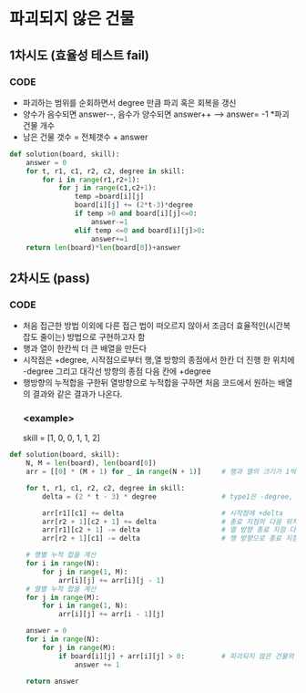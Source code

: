 #  파괴되지 않은 건물
## 1차시도 (효율성 테스트 fail)

### CODE
- 파괴하는 범위를 순회하면서 degree 만큼 파괴 혹은 회복을 갱신
- 양수가 음수되면 answer--, 음수가 양수되면 answer++ --> answer= -1 *파괴 건물 개수
- 남은 건물 갯수 = 전체갯수 + answer
```python
def solution(board, skill):
    answer = 0
    for t, r1, c1, r2, c2, degree in skill:
        for i in range(r1,r2+1):
            for j in range(c1,c2+1):
                temp =board[i][j]
                board[i][j] += (2*t-3)*degree
                if temp >0 and board[i][j]<=0:
                    answer-=1
                elif temp <=0 and board[i][j]>0:
                    answer+=1
    return len(board)*len(board[0])+answer
```



## 2차시도 (pass)

### CODE
- 처음 접근한 방법 이외에 다른 접근 법이 떠오르지 않아서 조금더 효율적인(시간복잡도 줄이는) 방법으로 구현하고자 함
- 행과 열이 한칸씩 더 큰 배열을 만든다
- 시작점은 +degree, 시작점으로부터 행,열 방향의 종점에서 한칸 더 진행 한 위치에 -degree 그리고 대각선 방향의 종점 다음 칸에 +degree
- 행방향의 누적합을 구한뒤 열방향으로 누적합을 구하면 처음 코드에서 원하는 배열의 결과와 같은 결과가 나온다.<br>
    ### \<example>
    skill = [1, 0, 0, 1, 1, 2]
    <br> 

```python
def solution(board, skill):
    N, M = len(board), len(board[0])
    arr = [[0] * (M + 1) for _ in range(N + 1)]     # 행과 열의 크기가 1씩 더 큰 배열을 초기화

    for t, r1, c1, r2, c2, degree in skill:
        delta = (2 * t - 3) * degree                # type1은 -degree, type2는 +degree

        arr[r1][c1] += delta                        # 시작점에 +delta
        arr[r2 + 1][c2 + 1] += delta                # 종료 지점의 다음 위치에 +delta
        arr[r1][c2 + 1] -= delta                    # 열 방향 종료 지점 다음 위치에 -delta
        arr[r2 + 1][c1] -= delta                    # 행 방향으로 종료 지점 다음 위치에 -delta

    # 행별 누적 합을 계산
    for i in range(N):
        for j in range(1, M):
            arr[i][j] += arr[i][j - 1]
    # 열별 누적 합을 계산
    for j in range(M):
        for i in range(1, N):
            arr[i][j] += arr[i - 1][j]

    answer = 0
    for i in range(N):
        for j in range(M):
            if board[i][j] + arr[i][j] > 0:         # 파괴되지 않은 건물의 수를 카운트
                answer += 1

    return answer

```
